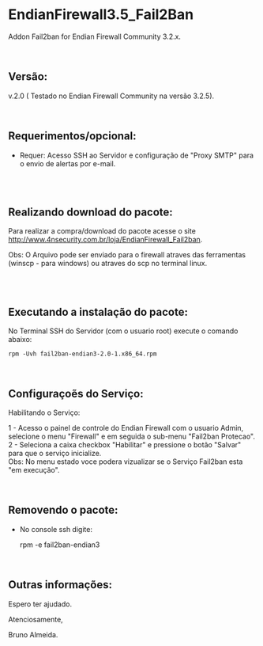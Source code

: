 # EndianFirewall3.5_Fail2Ban
Addon Fail2ban for Endian Firewall Community 3.2.x.

<br>

Versão:
--------

v.2.0 ( Testado no Endian Firewall Community na versão 3.2.5).

<br>

Requerimentos/opcional:
--------
- Requer: Acesso SSH ao Servidor e configuração de "Proxy SMTP" para o envio de alertas por e-mail.

<br>

<br>

Realizando download do pacote:
--------

Para realizar a compra/download do pacote acesse o site http://www.4nsecurity.com.br/loja/EndianFirewall_Fail2ban. 

Obs: O Arquivo pode ser enviado para o firewall atraves das ferramentas (winscp - para windows) ou atraves do scp no terminal linux.

<br>

<br>

Executando a instalação do pacote:
-------

No Terminal SSH do Servidor (com o usuario root) execute o comando abaixo:
    
    rpm -Uvh fail2ban-endian3-2.0-1.x86_64.rpm
    
<br>

Configuraçoẽs do Serviço:
--------

Habilitando o Serviço:

1 - Acesso o painel de controle do Endian Firewall com o usuario Admin, selecione o menu "Firewall" e em seguida o sub-menu "Fail2ban Protecao".
<br>
2 - Seleciona a caixa checkbox "Habilitar" e pressione o botão "Salvar" para que o serviço inicialize.
<br>
Obs: No menu estado voce podera vizualizar se o Serviço Fail2ban esta "em execução". 

<br>

Removendo o pacote:
--------
- No console ssh digite:

    rpm -e fail2ban-endian3
    
  <br>  
    
Outras informações:
------------------



Espero ter ajudado.

Atenciosamente,

Bruno Almeida.
